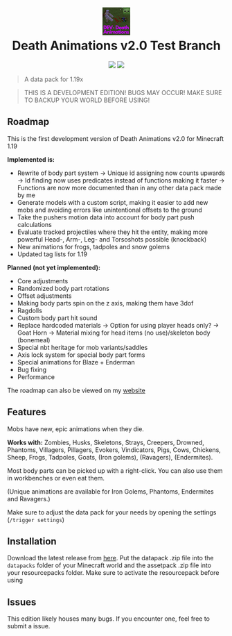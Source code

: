 <h1 align="center">
  <img src="/pack.png" width="64" height="64"><br/>
  Death Animations v2.0 Test Branch
</h1>
<p align="center">
  <a href="https://github.com/Tschipcraft/deathanimations_test/stargazers"><img src="https://img.shields.io/github/stars/Tschipcraft/deathanimations_test?style=for-the-badge"></a>
  <a href="https://github.com/Tschipcraft/deathanimations_test/releases/latest"><img src="https://img.shields.io/github/downloads/Tschipcraft/deathanimations_test/total?logo=github&style=for-the-badge"></a>
</p>

> A data pack for 1.19x

> THIS IS A DEVELOPMENT EDITION! BUGS MAY OCCUR! MAKE SURE TO BACKUP YOUR WORLD BEFORE USING!

## Roadmap

This is the first development version of Death Animations v2.0 for Minecraft 1.19

**Implemented is:**
- Rewrite of body part system
-> Unique id assigning now counts upwards
-> Id finding now uses predicates instead of functions making it faster
-> Functions are now more documented than in any other data pack made by me
- Generate models with a custom script, making it easier to add new mobs and avoiding errors like unintentional offsets to the ground
- Take the pushers motion data into account for body part push calculations
- Evaluate tracked projectiles where they hit the entity, making more powerful Head-, Arm-, Leg- and Torsoshots possible (knockback)
- New animations for frogs, tadpoles and snow golems
- Updated tag lists for 1.19

**Planned (not yet implemented):**
- Core adjustments
- Randomized body part rotations
- Offset adjustments
- Making body parts spin on the z axis, making them have 3dof
- Ragdolls
- Custom body part hit sound
- Replace hardcoded materials
-> Option for using player heads only?
-> Goat Horn
-> Material mixing for head items (no use)/skeleton body (bonemeal)
- Special nbt heritage for mob variants/saddles
- Axis lock system for special body part forms
- Special animations for Blaze + Enderman
- Bug fixing
- Performance

The roadmap can also be viewed on my [website](https://tschipcraft.ddns.net/en/deathanimations-experimental.html)


## Features

Mobs have new, epic animations when they die.

**Works with:**
Zombies, Husks, Skeletons, Strays, Creepers, Drowned, Phantoms, Villagers, Pillagers, Evokers, Vindicators, Pigs, Cows, Chickens, Sheep, Frogs, Tadpoles, Goats, (Iron golems), (Ravagers), (Endermites).

Most body parts can be picked up with a right-click.
You can also use them in workbenches or even eat them.

(Unique animations are available for Iron Golems, Phantoms, Endermites and Ravagers.)

Make sure to adjust the data pack for your needs by opening the settings (`/trigger settings`)


## Installation

Download the latest release from [here](https://github.com/Tschipcraft/deathanimations_test/releases/latest). Put the datapack .zip file into the `datapacks` folder of your Minecraft world and the assetpack .zip file into your resourcepacks folder. Make sure to activate the resourcepack before using


## Issues

This edition likely houses many bugs. If you encounter one, feel free to submit a issue.
